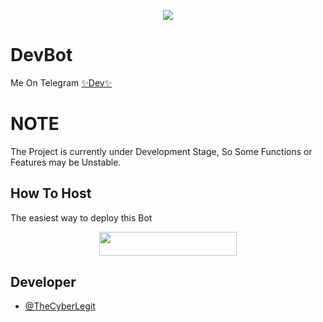 <p align="center">
  <img src="https://telegra.ph/file/c3aed0bc0eb153a9ef0c6.jpg">
</p>

# DevBot
Me On Telegram [✨Dev✨](https://t.me/DevManager_Robot)

# NOTE 
The Project is currently under Development Stage, 
So Some Functions or Features may be Unstable.

## How To Host
The easiest way to deploy this Bot
<p align="center"><a href="https://heroku.com/deploy?template=https://github.com/Samarth-Dubey/DevManagementRobot"> <img src="https://img.shields.io/badge/Deploy%20To%20Heroku-black?style=for-the-badge&logo=heroku" width="220" height="38.45"/></a></p>
 
## Developer
   - [@TheCyberLegit](https://t.me/TheCyberLegit)
